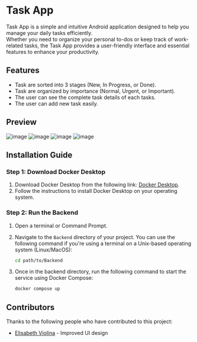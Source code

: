 # Task App

Task App is a simple and intuitive Android application designed to help you manage your daily tasks efficiently.<br>
Whether you need to organize your personal to-dos or keep track of work-related tasks, the Task App provides a user-friendly interface and essential features to enhance your productivity.

## Features

- Task are sorted into 3 stages (New, In Progress, or Done).
- Task are organized by importance (Normal, Urgent, or Important).
- The user can see the complete task details of each tasks.
- The user can add new task easily.

## Preview
![image](https://github.com/g-acey/task-app/assets/125923104/74f0e8c0-be67-4d70-9246-3c5e09c4bc60)
![image](https://github.com/g-acey/task-app/assets/125923104/1cf93175-005d-47b7-976e-1d6b5c08d953)
![image](https://github.com/g-acey/task-app/assets/125923104/a443ce76-d553-4214-ad9b-985931960d28)
![image](https://github.com/g-acey/task-app/assets/125923104/32d2e45d-dc5a-4d1c-a47f-4261331aeec8)

## Installation Guide

### Step 1: Download Docker Desktop

1. Download Docker Desktop from the following link: [Docker Desktop](https://www.docker.com/products/docker-desktop).
2. Follow the instructions to install Docker Desktop on your operating system.

### Step 2: Run the Backend

1. Open a terminal or Command Prompt.
2. Navigate to the `Backend` directory of your project. You can use the following command if you're using a terminal on a Unix-based operating system (Linux/MacOS):

   ```sh
   cd path/to/Backend
3. Once in the backend directory, run the following command to start the service using Docker Compose:
   ```sh
   docker compose up

## Contributors

Thanks to the following people who have contributed to this project:

- [Elisabeth Violina](https://github.com/elisabethviolinaa) - Improved UI design
